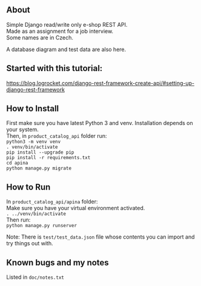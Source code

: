## About
Simple Django read/write only e-shop REST API.\
Made as an assignment for a job interview.\
Some names are in Czech.

A database diagram and test data are also here.

## Started with this tutorial:
https://blog.logrocket.com/django-rest-framework-create-api/#setting-up-django-rest-framework

## How to Install
First make sure you have latest Python 3 and venv.
Installation depends on your system.\
Then, in `product_catalog_api` folder run:\
`python3 -m venv venv`\
`. venv/bin/activate`\
`pip install --upgrade pip`\
`pip install -r requirements.txt`\
`cd apina`\
`python manage.py migrate`

## How to Run
In `product_catalog_api/apina` folder:\
Make sure you have your virtual environment activated.\
`. ../venv/bin/activate`\
Then run:\
`python manage.py runserver`

Note: There is `test/test_data.json` file whose contents you can import and try things out with.

## Known bugs and my notes
Listed in `doc/notes.txt`
